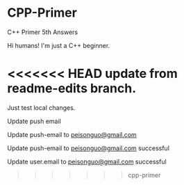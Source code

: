 # CPP-Primer
C++ Primer 5th Answers

Hi humans!
I'm just a C++ beginner.

<<<<<<< HEAD
update from readme-edits branch.
=======
Just test local changes.

Update push email

Update push-email to peisonguo@gmail.com

Update push-email to peisonguo@gmail.com successful

Update user.email to peisonguo@gmail.com successful
>>>>>>> cpp-primer

